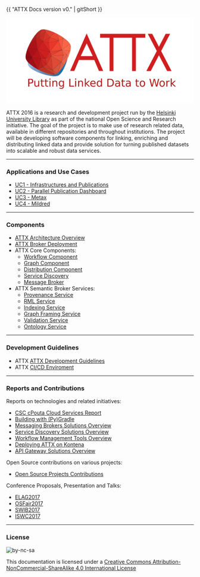 {{ "ATTX Docs version v0." | gitShort  }}

![ATTX Project logo](images/attx_logo.svg)

ATTX 2016 is a research and development project run by the [Helsinki University Library](http://www.helsinki.fi/library) as part of the national Open Science and Research initiative. The goal of the project is to make use of research related data, available in different repositories and throughout institutions. The project will be developing software components for linking, enriching and distributing linked data and provide solution for turning published datasets into scalable and robust data services.

---

### Applications and Use Cases

* [UC1 - Infrastructures and Publications](Use-case-Infrastructures-and-publications.md)
* [UC2 - Parallel Publication Dashboard](Use-case-Jyvaskyla.md)
* [UC3 - Metax](Use-case-Metax.md)
* [UC4 - Mildred](Use-case-Mildred.md)

---

### Components

* [ATTX Architecture Overview](ATTX-Architecture-Overview.md)
* [ATTX Broker Deployment](ATTX-Broker-Deployment.md)
* ATTX Core Components:
    * [Workflow Component](ATTX-Component-Workflow.md)
    * [Graph Component](ATTX-Component-Graph.md)
    * [Distribution Component](ATTX-Component-Distribution.md)
    * [Service Discovery](ATTX-Component-ServiceDiscovery.md)
    * [Message Broker](ATTX-Component-MessageBroker.md)
* ATTX Semantic Broker Services:
    * [Provenance Service](Service-Provenance.md)
    * [RML Service](Service-RML.md)
    * [Indexing Service](Service-Indexing.md)
    * [Graph Framing Service](Service-Graph-Framing.md)
    * [Validation Service](Service-Validation.md)
    * [Ontology Service](Service-Ontology.md)

---

### Development Guidelines

* ATTX [ATTX Development Guidelines](ATTX-Development-Environment.md)
* ATTX [CI/CD Enviroment](CI-CD-Enviroment.md)

---

### Reports and Contributions

Reports on technologies and related initiatives:
* [CSC cPouta Cloud Services Report](CSC-cPouta-Cloud-Services-Report.md)
* [Building with (Py)Gradle](Building-with-Gradle.md)
* [Messaging Brokers Solutions Overview](Messaging-Brokers-Solutions.md)
* [Service Discovery Solutions Overview](Service-Discovery-Solutions.md)
* [Workflow Management Tools Overview](Workflow-Management-Tools.md)
* [Deploying ATTX on Kontena](Deploying-ATTX-SB-on-Kontena.md)
* [API Gateway Solutions Overview](Solutions-API-Gateway.md)

Open Source contributions on various projects:
* [Open Source Projects Contributions](Open-Contributions.md)

Conference Proposals, Presentation and Talks:
* [ELAG2017](Presentation-ELAG-2017.md)
* [OSFair2017](Presentation-OSFair-2017.md)
* [SWIB2017](Presentation-SWIB-2017.md)
* [ISWC2017](Presentation-ISWC-2017.md)

---

### License

<img src="https://i.creativecommons.org/l/by-nc-sa/4.0/88x31.png" alt="by-nc-sa">

This documentation is licensed under a [Creative Commons Attribution-NonCommercial-ShareAlike 4.0 International License](http://creativecommons.org/licenses/by-nc-sa/4.0/)
